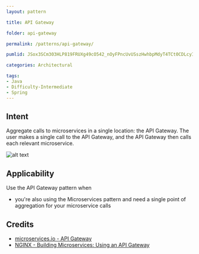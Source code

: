 ```yaml
---
layout: pattern

title: API Gateway

folder: api-gateway

permalink: /patterns/api-gateway/

pumlid: JSox3SCm303HLP819FRUXg49cO542_nOyFPncUvUSszHwhbpMdyT4TCt0CDLcyIHdtGsEZLOez8vG7ek33JuueLbPvUcPM84cpeCz2S0fvI6mGjluA1_b-Tt2N5D6tNcw3y0

categories: Architectural

tags:
- Java
- Difficulty-Intermediate
- Spring
---
```


## Intent

Aggregate calls to microservices in a single location: the API Gateway. The user makes a single
call to the API Gateway, and the API Gateway then calls each relevant microservice.

![alt text](./etc/api-gateway.png "API Gateway")

## Applicability

Use the API Gateway pattern when

* you're also using the Microservices pattern and need a single point of aggregation for your
microservice calls

## Credits

* [microservices.io - API Gateway](http://microservices.io/patterns/apigateway.html)
* [NGINX - Building Microservices: Using an API Gateway](https://www.nginx.com/blog/building-microservices-using-an-api-gateway/)

